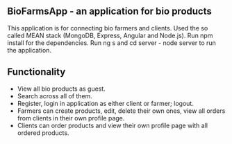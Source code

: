 

## BioFarmsApp - an application for bio products

This application is for connecting bio farmers and clients.
Used the so called MEAN stack (MongoDB, Express, Angular and Node.js).
Run npm install for the dependencies. Run ng s and cd server - node server to run the application.

## Functionality
- View all bio products as guest.
- Search across all of them.
- Register, login in application as either client or farmer; logout.
- Farmers can create products, edit, delete their own ones, view all orders from clients in their own profile page.
- Clients can order products and view their own profile page with all ordered products.
